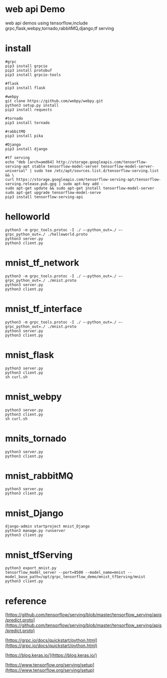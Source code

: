 # web api Demo
web api demos using tensorflow,include grpc,flask,webpy,tornado,rabbitMQ,django,tf serving

# install
    #grpc
    pip3 install grpcio
    pip3 install protobuf
    pip3 install grpcio-tools
    
    #flask
    pip3 install flask
    
    #webpy
    git clone https://github.com/webpy/webpy.git
    python3 setup.py install
    pip3 install requests
    
    #tornado
    pip3 install tornado

    #rabbitMQ
    pip3 install pika

    #Django
    pip3 install django

    #tf serving
    echo "deb [arch=amd64] http://storage.googleapis.com/tensorflow-serving-apt stable tensorflow-model-server tensorflow-model-server-universal" | sudo tee /etc/apt/sources.list.d/tensorflow-serving.list && \
    curl https://storage.googleapis.com/tensorflow-serving-apt/tensorflow-serving.release.pub.gpg | sudo apt-key add -
    sudo apt-get update && sudo apt-get install tensorflow-model-server
    sudo apt-get upgrade tensorflow-model-serve
    pip3 install tensorflow-serving-api

# helloworld
    python3 -m grpc_tools.protoc -I ./ –-python_out=./ –-grpc_python_out=./ ./helloworld.proto
    python3 server.py
    python3 client.py
  
# mnist_tf_network
    python3 -m grpc_tools.protoc -I ./ –-python_out=./ –-grpc_python_out=./ ./mnist.proto
    python3 server.py
    python3 client.py
# mnist_tf_interface
    python3 -m grpc_tools.protoc -I ./ –-python_out=./ –-grpc_python_out=./ ./mnist.proto
    python3 server.py
    python3 client.py

# mnist_flask
    python3 server.py
    python3 client.py
    sh curl.sh

# mnist_webpy
    python3 server.py
    python3 client.py
    sh curl.sh

# mnits_tornado
    python3 server.py
    python3 client.py

# mnist_rabbitMQ
    python3 server.py
    python3 client.py

# mnist_Django
    django-admin startproject mnist_Django
    python3 manage.py runserver
    python3 client.py

# mnist_tfServing
    python3 export_mnist.py
    tensorflow_model_server --port=8500 --model_name=mnist --model_base_path=/opt/grpc_tensorflow_demo/mnist_tfServing/mnist
    python3 client.py

# reference
[https://github.com/tensorflow/serving/blob/master/tensorflow_serving/apis/predict.proto](https://github.com/tensorflow/serving/blob/master/tensorflow_serving/apis/predict.proto)
> 
[https://grpc.io/docs/quickstart/python.html](https://grpc.io/docs/quickstart/python.html)
> 
[https://blog.keras.io/](https://blog.keras.io/)
> 
[https://www.tensorflow.org/serving/setup](https://www.tensorflow.org/serving/setup)